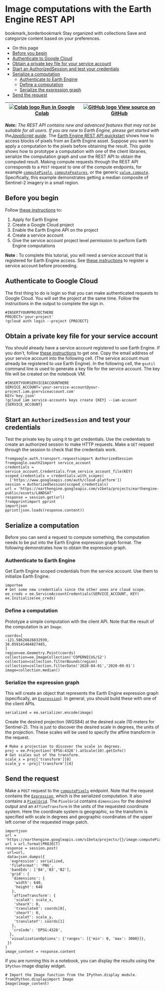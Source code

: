  
#  Image computations with the Earth Engine REST API 
bookmark_borderbookmark Stay organized with collections  Save and categorize content based on your preferences. 
  * On this page
  * [Before you begin](https://developers.google.com/earth-engine/Earth_Engine_REST_API_compute_image#before_you_begin)
  * [Authenticate to Google Cloud](https://developers.google.com/earth-engine/Earth_Engine_REST_API_compute_image#authenticate_to_google_cloud)
  * [Obtain a private key file for your service account](https://developers.google.com/earth-engine/Earth_Engine_REST_API_compute_image#obtain_a_private_key_file_for_your_service_account)
  * [Start an AuthorizedSession and test your credentials](https://developers.google.com/earth-engine/Earth_Engine_REST_API_compute_image#start_an_authorizedsession_and_test_your_credentials)
  * [Serialize a computation](https://developers.google.com/earth-engine/Earth_Engine_REST_API_compute_image#serialize_a_computation)
    * [Authenticate to Earth Engine](https://developers.google.com/earth-engine/Earth_Engine_REST_API_compute_image#authenticate_to_earth_engine)
    * [Define a computation](https://developers.google.com/earth-engine/Earth_Engine_REST_API_compute_image#define_a_computation)
    * [Serialize the expression graph](https://developers.google.com/earth-engine/Earth_Engine_REST_API_compute_image#serialize_the_expression_graph)
  * [Send the request](https://developers.google.com/earth-engine/Earth_Engine_REST_API_compute_image#send_the_request)


[ ![Colab logo](https://developers.google.com/static/earth-engine/images/colab_logo_32px.png) Run in Google Colab ](https://colab.research.google.com/github/google/earthengine-community/blob/master/guides/linked/Earth_Engine_REST_API_compute_image.ipynb) |  [ ![GitHub logo](https://developers.google.com/static/earth-engine/images/GitHub-Mark-32px.png) View source on GitHub ](https://github.com/google/earthengine-community/blob/master/guides/linked/Earth_Engine_REST_API_compute_image.ipynb)  
---|---  
**_Note:_** _The REST API contains new and advanced features that may not be suitable for all users. If you are new to Earth Engine, please get started with the[JavaScript guide](https://developers.google.com/earth-engine/guides/getstarted)._
The [Earth Engine REST API quickstart](https://developers.google.com/earth-engine/reference/Quickstart) shows how to access blocks of pixels from an Earth Engine asset. Suppose you want to apply a computation to the pixels before obtaining the result. This guide shows how to prototype a computation with one of the client libraries, serialize the computation graph and use the REST API to obtain the computed result. Making compute requests through the REST API corresponds to a `POST` request to one of the compute endpoints, for example [`computePixels`](https://developers.google.com/earth-engine/reference/rest/v1beta/projects.image/computePixels), [`computeFeatures`](https://developers.google.com/earth-engine/reference/rest/v1beta/projects.table/computeFeatures), or the generic [`value.compute`](https://developers.google.com/earth-engine/reference/rest/v1beta/projects.value/compute). Specifically, this example demonstrates getting a median composite of Sentinel-2 imagery in a small region.
## Before you begin
Follow [these instructions](https://developers.google.com/earth-engine/cloud/earthengine_cloud_project_setup) to:
  1. Apply for Earth Engine
  2. Create a Google Cloud project
  3. Enable the Earth Engine API on the project
  4. Create a service account
  5. Give the service account project level permission to perform Earth Engine computations


**Note** : To complete this tutorial, you will need a service account that is registered for Earth Engine access. See [these instructions](https://developers.google.com/earth-engine/guides/service_account#register-the-service-account-to-use-earth-engine) to register a service account before proceeding.
## Authenticate to Google Cloud
The first thing to do is login so that you can make authenticated requests to Google Cloud. You will set the project at the same time. Follow the instructions in the output to complete the sign in.
```
#INSERTYOURPROJECTHERE
PROJECT='your-project'
!gcloud auth login --project {PROJECT}

```

## Obtain a private key file for your service account
You should already have a service account registered to use Earth Engine. If you don't, follow [these instructions](https://developers.google.com/earth-engine/guides/service_account#create-a-service-account) to get one. Copy the email address of your service account into the following cell. (The service account must already be registered to use Earth Engine). In the following cell, the `gsutil` command line is used to generate a key file for the service account. The key file will be created on the notebook VM.
```
#INSERTYOURSERVICEACCOUNTHERE
SERVICE_ACCOUNT='your-service-account@your-project.iam.gserviceaccount.com'
KEY='key.json'
!gcloud iam service-accounts keys create {KEY} --iam-account {SERVICE_ACCOUNT}

```

## Start an `AuthorizedSession` and test your credentials
Test the private key by using it to get credentials. Use the credentials to create an authorized session to make HTTP requests. Make a `GET` request through the session to check that the credentials work.
```
fromgoogle.auth.transport.requestsimport AuthorizedSession
fromgoogle.oauth2import service_account
credentials = service_account.Credentials.from_service_account_file(KEY)
scoped_credentials = credentials.with_scopes(
  ['https://www.googleapis.com/auth/cloud-platform'])
session = AuthorizedSession(scoped_credentials)
url = 'https://earthengine.googleapis.com/v1beta/projects/earthengine-public/assets/LANDSAT'
response = session.get(url)
frompprintimport pprint
importjson
pprint(json.loads(response.content))

```

## Serialize a computation
Before you can send a request to compute something, the computation needs to be put into the Earth Engine expression graph format. The following demonstrates how to obtain the expression graph.
### Authenticate to Earth Engine
Get Earth Engine scoped credentials from the service account. Use them to initialize Earth Engine.
```
importee
# Get some new credentials since the other ones are cloud scope.
ee_creds = ee.ServiceAccountCredentials(SERVICE_ACCOUNT, KEY)
ee.Initialize(ee_creds)

```

### Define a computation
Prototype a simple computation with the client API. Note that the result of the computation is an `Image`.
```
coords=[
-121.58626826832939,
38.059141484827485,
]
region=ee.Geometry.Point(coords)
collection=ee.ImageCollection('COPERNICUS/S2')
collection=collection.filterBounds(region)
collection=collection.filterDate('2020-04-01','2020-09-01')
image=collection.median()

```

### Serialize the expression graph
This will create an object that represents the Earth Engine expression graph (specifically, an [`Expression`](https://developers.google.com/earth-engine/reference/rest/v1beta/Expression)). In general, you should build these with one of the client APIs.
```
serialized = ee.serializer.encode(image)

```

Create the desired projection (WGS84) at the desired scale (10 meters for Sentinel-2). This is just to discover the desired scale in degrees, the units of the projection. These scales will be used to specify the affine transform in the request.
```
# Make a projection to discover the scale in degrees.
proj = ee.Projection('EPSG:4326').atScale(10).getInfo()
# Get scales out of the transform.
scale_x = proj['transform'][0]
scale_y = -proj['transform'][4]

```

## Send the request
Make a `POST` request to the [`computePixels`](https://developers.google.com/earth-engine/reference/rest/v1beta/projects.image/computePixels) endpoint. Note that the request contains the [`Expression`](https://developers.google.com/earth-engine/reference/rest/v1beta/Expression), which is the serialized computation. It also contains a [`PixelGrid`](https://developers.google.com/earth-engine/reference/rest/v1beta/PixelGrid). The `PixelGrid` contains `dimensions` for the desired output and an `AffineTransform` in the units of the requested coordinate system. Here the coordinate system is geographic, so the transform is specified with scale in degrees and geographic coordinates of the upper left corner of the requested image patch.
```
importjson
url = 'https://earthengine.googleapis.com/v1beta/projects/{}/image:computePixels'
url = url.format(PROJECT)
response = session.post(
 url=url,
 data=json.dumps({
  'expression': serialized,
  'fileFormat': 'PNG',
  'bandIds': ['B4','B3','B2'],
  'grid': {
   'dimensions': {
    'width': 640,
    'height': 640
   },
   'affineTransform': {
    'scaleX': scale_x,
    'shearX': 0,
    'translateX': coords[0],
    'shearY': 0,
    'scaleY': scale_y,
    'translateY': coords[1]
   },
   'crsCode': 'EPSG:4326',
  },
  'visualizationOptions': {'ranges': [{'min': 0, 'max': 3000}]},
 })
)
image_content = response.content

```

If you are running this in a notebook, you can display the results using the `IPython` image display widget.
```
# Import the Image function from the IPython.display module.
fromIPython.displayimport Image
Image(image_content)

```

